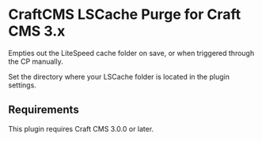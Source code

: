 # CraftCMS LSCache Purge for Craft CMS 3.x

Empties out the LiteSpeed cache folder on save, or when triggered through the CP manually.

Set the directory where your LSCache folder is located in the plugin settings.

## Requirements

This plugin requires Craft CMS 3.0.0 or later.